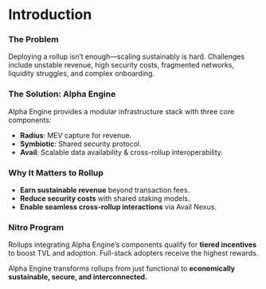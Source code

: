 # Introduction

### **The Problem**

Deploying a rollup isn’t enough—scaling sustainably is hard. Challenges include unstable revenue, high security costs, fragmented networks, liquidity struggles, and complex onboarding.

### **The Solution: Alpha Engine**

Alpha Engine provides a modular infrastructure stack with three core components:

* **Radius**: MEV capture for revenue.
* **Symbiotic**: Shared security protocol.
* **Avail**: Scalable data availability & cross-rollup interoperability.

### **Why It Matters to Rollup**

* **Earn sustainable revenue** beyond transaction fees.
* **Reduce security costs** with shared staking models.
* **Enable seamless cross-rollup interactions** via Avail Nexus.

### **Nitro Program**

Rollups integrating Alpha Engine’s components qualify for **tiered incentives** to boost TVL and adoption. Full-stack adopters receive the highest rewards.

Alpha Engine transforms rollups from just functional to **economically sustainable, secure, and interconnected.**

